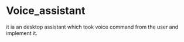 # Voice_assistant
it ia an desktop assistant which took voice command from the user and implement it.
